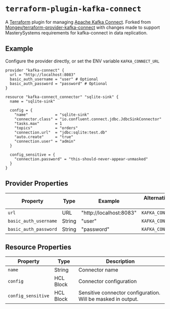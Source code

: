# `terraform-plugin-kafka-connect`

A [Terraform][1] plugin for managing [Apache Kafka Connect][2].
Forked from [Mongey/terraform-provider-kafka-connect][3] with changes
made to support MasterySystems requirements for kafka-connect in data replication.

## Example

Configure the provider directly, or set the ENV variable `KAFKA_CONNECT_URL`
```hcl
provider "kafka-connect" {
  url = "http://localhost:8083"
  basic_auth_username = "user" # Optional
  basic_auth_password = "password" # Optional
}

resource "kafka-connect_connector" "sqlite-sink" {
  name = "sqlite-sink"

  config = {
    "name"            = "sqlite-sink"
    "connector.class" = "io.confluent.connect.jdbc.JdbcSinkConnector"
    "tasks.max"       = 1
    "topics"          = "orders"
    "connection.url"  = "jdbc:sqlite:test.db"
    "auto.create"     = "true"
    "connection.user" = "admin"
  }

  config_sensitive = {
    "connection.password" = "this-should-never-appear-unmasked"
  }
}
```

## Provider Properties

| Property              | Type   | Example                 | Alternative environment variable name |
|-----------------------|--------|-------------------------|---------------------------------------|
| `url`                 | URL    | "http://localhost:8083" | `KAFKA_CONNECT_URL`                   |
| `basic_auth_username` | String | "user"                  | `KAFKA_CONNECT_BASIC_AUTH_USERNAME`   |
| `basic_auth_password` | String | "password"              | `KAFKA_CONNECT_BASIC_AUTH_PASSWORD`   |

## Resource Properties

| Property              | Type      | Description                                                          |
|-----------------------|-----------|----------------------------------------------------------------------|
| `name`                | String    | Connector name                                                       |
| `config`              | HCL Block | Connector configuration                                              |
| `config_sensitive`    | HCL Block | Sensitive connector configuration. Will be masked in output.         |


[1]: https://www.terraform.io
[2]: https://kafka.apache.org/documentation/#connect
[3]: https://github.com/Mongey/terraform-provider-kafka-connect
[third-party-plugins]: https://www.terraform.io/docs/configuration/providers.html#third-party-plugins
[install-go]: https://golang.org/doc/install#install
